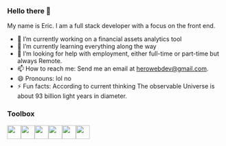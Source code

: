 ### Hello there 👋

My name is Eric. I am a full stack developer with a focus on the front end.

- 🔭 I’m currently working on a financial assets analytics tool
- 🌱 I’m currently learning everything along the way
- 🤔 I’m looking for help with employment, either full-time or part-time but always Remote.
- 📫 How to reach me: Send me an email at herowebdev@gmail.com.
- 😄 Pronouns: lol no
- ⚡ Fun facts: According to current thinking The observable Universe is about 93 billion light years in diameter.

### Toolbox
<img height="32" width="32" src="https://cdn.jsdelivr.net/npm/simple-icons@v5/icons/javascript.svg" /><img height="32" width="32" src="https://cdn.jsdelivr.net/npm/simple-icons@v5/icons/react.svg" /><img height="32" width="32" src="https://cdn.jsdelivr.net/npm/simple-icons@v5/icons/redux.svg" /><img height="32" width="32" src="https://cdn.jsdelivr.net/npm/simple-icons@v5/icons/nextdotjs.svg" /><img height="32" width="32" src="https://cdn.jsdelivr.net/npm/simple-icons@v5/icons/nodedotjs.svg" /><img height="32" width="32" src="https://cdn.jsdelivr.net/npm/simple-icons@v5/icons/firebase.svg" />






